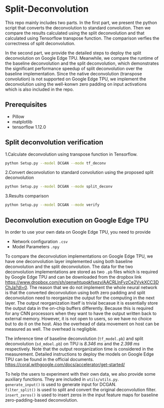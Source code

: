 # Split-Deconvolution
This repo mainly includes two parts. In the first part, we present the python script that 
converts the deconvolution to standard convolution. Then we compare the results calculated using 
the split deconvolution and that calculated using Tensorflow transpose function. The comparison 
verfies the correctness of split deconvolution. 

In the second part, we provide the detailed steps to deploy the split deconvolution on Google 
Edge TPU. Meanwhile, we compare the runtime of the baseline deconvolution and the split 
deconvolution, which demonstrates the significant performance speedup of split deconvolution 
over the baseline implementation. Since the native deconvolution (transpose convolution) is not 
supported on Google Edge TPU, we implement the deconvolution using the well-konwn zero padding 
on input activations which is also included in the repo. 

## Prerequisites
* Pillow
* matplotlib
* tensorflow 1.12.0


## Split deconvolution verification
1.Calculate deconvolution using transpose function in Tensorflow.
```bash
python Setup.py --model DCGAN --mode tf_deconv
```

2.Convert deconvolution to standard convolution using the proposed split deconvolution
```bash
python Setup.py --model DCGAN --mode split_deconv
```
3.Results comparison
```bash
python Setup.py --model DCGAN --mode verify
```

## Deconvolution execution on Google Edge TPU
In order to use your own data on Google Edge TPU, you need to provide
* Network configuration `.csv`
* Model Parameters `.npy`

To compare the deconvolution implementations on Google Edge TPU, we have one deconvolution layer implemented using both baseline deconvolution and the split deconvolution. The data for the two deconvolution implementations are stored as two `.pb` files which is required by Google Edge TPU and can be downloaded from the dropbox link https://www.dropbox.com/sh/qenwhtupqkfsezv/AACRLlnFvzCe2VvkXCC3DChJa?dl=0. The reason that we do not implement the whole neural network is that the converted deconvolution using both zero padding and split deconvolution need to reorganize the output for the computing in the next layer. The output reorganization itself is trivial becasue it is essentially store the output data in the on-chip buffers differently. Because this is required for any CNN processors when they want to have the output written back to external memory. However, it is not open to users, so we have no choice but to do it on the host. Also the overhead of data movement on host can be measured as well. The overhead is negligible. 

The inference time of baseline deconvolution (`tf_model.pb`) and split deconvolution (`sd_mdoel.pb`) on TPU is *8.346 ms* and the *2.398 ms* respectively. Note that the output reorganization time is considered in the measurement.
Detailed instructions to deploy the models on Google Edge TPU can be found in the official documents. https://coral.withgoogle.com/docs/accelerator/get-started/ 

To help the users to experiment with their own data, we also provide some auxiliary functions. They are included in `utils/utils.py`.  
`generate_input()` is used to generate input for DCGAN.  
`filter_split()` is used to split and convert the original deconvolution filter.  
`insert_zeros()` is used to insert zeros in the input feature maps for baseline zero-padding-based deconvolution.  
